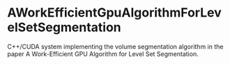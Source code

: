 AWorkEfficientGpuAlgorithmForLevelSetSegmentation
=================================================

C++/CUDA system implementing the volume segmentation algorithm in the paper A Work-Efficient GPU Algorithm for Level Set Segmentation.
